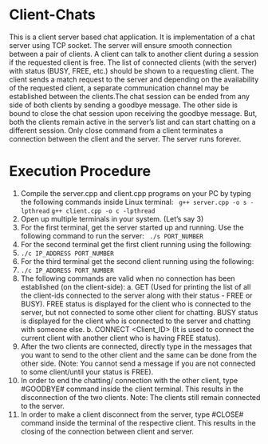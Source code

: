 # Client-Chats
This is a client server based chat application. It is implementation of a chat server using TCP socket. The server will ensure smooth connection between a pair of clients. A client can talk to another client during a session if the requested client is free. The list of connected clients (with the server) with status (BUSY, FREE, etc.) should be shown to a requesting client. The client sends a match request to the server and depending on the availability of the requested client, a separate communication channel may be established between the clients.The chat session can be ended from any side of both clients by sending a goodbye message. The other side is bound to close the chat session upon receiving the goodbye message. But, both the clients remain active in the server’s list and can start chatting on a different session. Only close command from a client terminates a connection between the client and the server. The server runs forever.

# Execution Procedure
1. Compile the server.cpp and client.cpp programs on your PC by typing the following
commands inside Linux terminal:
``` g++ server.cpp -o s -lpthread```
```g++ client.cpp -o c -lpthread```
2. Open up multiple terminals in your system. (Let’s say 3)
3. For the first terminal, get the server started up and running. Use the following command
to run the server:
``` ./s PORT_NUMBER```
4. For the second terminal get the first client running using the following:
5. ```./c IP_ADDRESS PORT_NUMBER```
6. For the third terminal get the second client running using the following:
7. ```./c IP_ADDRESS PORT_NUMBER```
8. The following commands are valid when no connection has been established (on the
client-side):
a. GET (Used for printing the list of all the client-ids connected to
the server along with their status - FREE or BUSY). FREE status is
displayed for the client who is connected to the server, but not
connected to some other client for chatting. BUSY status is
displayed for the client who is connected to the server and
chatting with someone else.
b. CONNECT <Client_ID> (It is used to connect the current client with
another client who is having FREE status).
7. After the two clients are connected, directly type in the messages that you want to send to
the other client and the same can be done from the other side. (Note: You cannot send a
message if you are not connected to some client/until your status is FREE).
8. In order to end the chatting/ connection with the other client, type #GOODBYE#
command inside the client terminal. This results in the disconnection of the two clients.
Note: The clients still remain connected to the server.
9. In order to make a client disconnect from the server, type #CLOSE# command inside the
terminal of the respective client. This results in the closing of the connection between
client and server.
